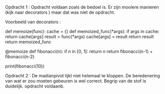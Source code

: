 Opdracht 1 : 
Opdracht voldaan zoals de bedoel is. Er zijn mooiere manieren (kijk naar decorators ) maar dat was niet de opdracht. 

Voorbeeld van decorators : 

def memoize(func):
    cache = {}
    def memoized_func(*args):
        if args in cache:
            return cache[args]
        result = func(*args)
        cache[args] = result
        return result
    return memoized_func

@memoize
def fibonacci(n):
    if n in [0, 1]:
        return n
    return fibonacci(n-1) + fibonacci(n-2)


print(fibonacci(10))

Opdracht 2 : 
De madianpivot lijkt niet helemaal te kloppen. De beredenering van wat er zou moeten gebeuren is wel correct. Begrip van de stof is duidelijk. 
opdracht voldaanb.